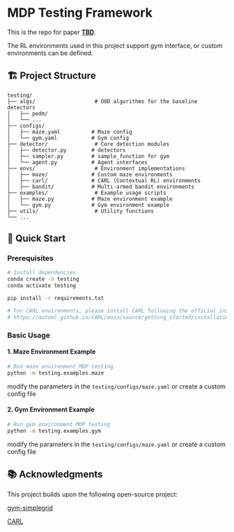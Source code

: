 # MDP Testing Framework

This is the repo for paper [**TBD**](https://arxiv.org/abs/placeholder).

The RL environments used in this project support gym interface, or custom environments can be defined.

## 🏗️ Project Structure

```
testing/
├── algs/                   # OOD algorithms for the baseline detectors
│   ├── pedm/               
│   └── ...                 
├── configs/               
│   ├── maze.yaml          # Maze config
│   └── gym.yaml           # Gym config
├── detector/               # Core detection modules
│   ├── detector.py        # detectors
│   ├── sampler.py         # sample_function for gym
│   └── agent.py           # Agent interfaces
├── envs/                   # Environment implementations
│   ├── maze/              # Custom maze environments
│   ├── carl/              # CARL (Contextual RL) environments
│   ├── bandit/            # Multi-armed bandit environments
├── examples/               # Example usage scripts
│   ├── maze.py            # Maze environment example
│   └── gym.py             # Gym environment example
├── utils/                  # Utility functions
└── ...
```

## 🚀 Quick Start

### Prerequisites

```bash
# Install dependencies
conda create -n testing
conda activate testing

pip install -r requirements.txt

# For CARL environments, please install CARL following the official instructions:
# https://automl.github.io/CARL/main/source/getting_started/installation.html
```


### Basic Usage

#### 1. Maze Environment Example

```bash
# Run maze environment MDP testing
python -m testing.examples.maze
```

modify the parameters in the `testing/configs/maze.yaml` or create a custom config file

#### 2. Gym Environment Example

```bash
# Run gym environment MDP testing
python -m testing.examples.gym
```
modify the parameters in the `testing/configs/maze.yaml` or create a custom config file


<!-- ## 📊 Statistical Tests

The framework supports various statistical tests for MDP comparison:

### 1. **Student's t-test** (`detector_type: "t"`)
- Tests for differences in means between two samples
- Assumes equal variances and normal distribution

### 2. **Welch's t-test** (`detector_type: "Welchs-t"`)  
- Modified t-test for unequal variances
- More robust than standard t-test

### 3. **Mann-Whitney U test** (`detector_type: "mann-whitney-u"`)
- Non-parametric test for distribution differences  
- Does not assume normality

### 4. **Rank t-test** (`detector_type: "rank-t"`)
- Combines ranking with t-test methodology

### 5. **Likelihood Ratio Test** (`detector_type: "lrt"`)
- Uses likelihood ratios for detection
- Requires `data_type: "likelihood-ratio"`

### 6. **Maximum Mean Discrepancy** (`detector_type: "mmd"`)
- Kernel-based test for distribution differences
- Supports various kernel functions
 -->

<!-- ## 🧪 Environments

### Custom Maze Environment
- Grid-world maze navigation
- Configurable obstacles, start/goal positions
- Stochastic transitions with adjustable probabilities

### OpenAI Gym Environments  
- Support for various Gym environments (Acrobot-v1, etc.)
- CARL framework integration for contextual variations
- Parameter perturbation for environment testing

### Multi-Armed Bandits
- Bernoulli bandit implementations
- Configurable arm probabilities
- Suitable for simple MDP testing scenarios


Or define your own environment. -->

## 📚 Acknowledgments

This project builds upon the following open-source project:

[gym-simplegrid](https://github.com/damat-le/gym-simplegrid.git)

[CARL](https://github.com/automl/CARL.git)
